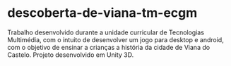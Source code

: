 # descoberta-de-viana-tm-ecgm
Trabalho desenvolvido durante a unidade curricular de Tecnologias Multimédia, com o intuito de desenvolver um jogo para desktop e android, com o objetivo de ensinar a crianças a história da cidade de Viana do Castelo. Projeto desenvolvido em Unity 3D.
